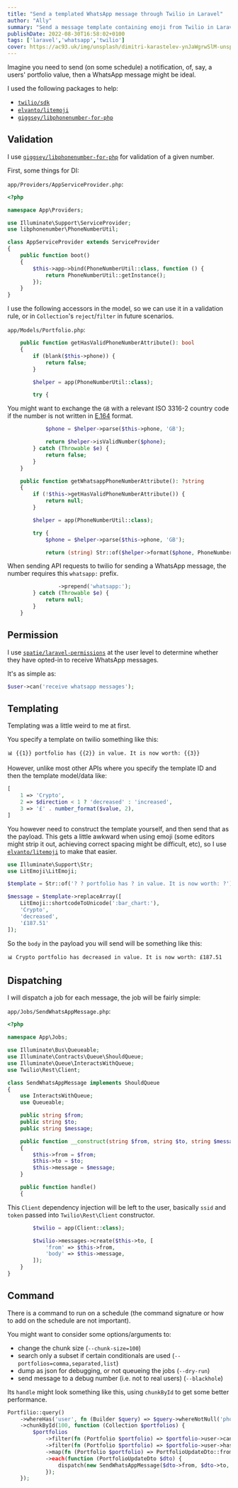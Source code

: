 ```yaml
---
title: "Send a templated WhatsApp message through Twilio in Laravel"
author: "Ally"
summary: "Send a message template containing emoji from Twilio in Laravel"
publishDate: 2022-08-30T16:58:02+0100
tags: ['laravel','whatsapp','twilio']
cover: https://ac93.uk/img/unsplash/dimitri-karastelev-ynJaWgrwSlM-unsplash.jpg
---
```


Imagine you need to send (on some schedule) a notification, of, say, a users' portfolio value, then a WhatsApp message might be ideal.

I used the following packages to help:

* [`twilio/sdk`](https://packagist.org/packages/twilio/sdk)
* [`elvanto/litemoji`](https://packagist.org/packages/elvanto/litemoji)
* [`giggsey/libphonenumber-for-php`](https://packagist.org/packages/giggsey/libphonenumber-for-php)

## Validation

I use [`giggsey/libphonenumber-for-php`](https://packagist.org/packages/giggsey/libphonenumber-for-php) for validation of a given number.

First, some things for DI:

`app/Providers/AppServiceProvider.php`:

```php
<?php

namespace App\Providers;

use Illuminate\Support\ServiceProvider;
use libphonenumber\PhoneNumberUtil;

class AppServiceProvider extends ServiceProvider
{
    public function boot()
    {
        $this->app->bind(PhoneNumberUtil::class, function () {
            return PhoneNumberUtil::getInstance();
        });
    }
}
```

I use the following accessors in the model, so we can use it in a validation rule, or in `Collection`'s `reject`/`filter` in future scenarios.

`app/Models/Portfolio.php`:

```php
    public function getHasValidPhoneNumberAttribute(): bool
    {
        if (blank($this->phone)) {
            return false;
        }

        $helper = app(PhoneNumberUtil::class);

        try {
```

You might want to exchange the `GB` with a relevant ISO 3316-2 country code if the number is not written in [E.164](https://www.twilio.com/docs/glossary/what-e164) format.  

```php
            $phone = $helper->parse($this->phone, 'GB');

            return $helper->isValidNumber($phone);
        } catch (Throwable $e) {
            return false;
        }
    }

    public function getWhatsappPhoneNumberAttribute(): ?string
    {
        if (!$this->getHasValidPhoneNumberAttribute()) {
            return null;
        }

        $helper = app(PhoneNumberUtil::class);

        try {
            $phone = $helper->parse($this->phone, 'GB');

            return (string) Str::of($helper->format($phone, PhoneNumberFormat::E164))
```

When sending API requests to twilio for sending a WhatsApp message, the number requires this `whatsapp:` prefix.

```php
                ->prepend('whatsapp:');
        } catch (Throwable $e) {
            return null;
        }
    }
```


## Permission

I use [`spatie/laravel-permissions`](https://packagist.org/packages/spatie/laravel-permission) at the user level to determine whether they have opted-in to receive WhatsApp messages.

It's as simple as:

```php
$user->can('receive whatsapp messages');
```

## Templating

Templating was a little weird to me at first.

You specify a template on twilio something like this:

```text
📊 {{1}} portfolio has {{2}} in value. It is now worth: {{3}}
```

However, unlike most other APIs where you specify the template ID and then the template model/data like:

```php
[
    1 => 'Crypto',
    2 => $direction < 1 ? 'decreased' : 'increased',
    3 => '£' . number_format($value, 2),
]
```

You however need to construct the template yourself, and then send that as the payload. This gets a little awkward when using emoji (some editors might strip it out, achieving correct spacing might be difficult, etc), so I use [`elvanto/litemoji`](https://packagist.org/packages/elvanto/litemoji) to make that easier.

```php
use Illuminate\Support\Str;
use LitEmoji\LitEmoji;

$template = Str::of('? ? portfolio has ? in value. It is now worth: ?');

$message = $template->replaceArray([
    LitEmoji::shortcodeToUnicode(':bar_chart:'),
    'Crypto',
    'decreased',
    '£187.51'
]);
```

So the `body` in the payload you will send will be something like this:

```text
📊 Crypto portfolio has decreased in value. It is now worth: £187.51
```

## Dispatching

I will dispatch a job for each message, the job will be fairly simple:

`app/Jobs/SendWhatsAppMessage.php`:

```php
<?php

namespace App\Jobs;

use Illuminate\Bus\Queueable;
use Illuminate\Contracts\Queue\ShouldQueue;
use Illuminate\Queue\InteractsWithQueue;
use Twilio\Rest\Client;

class SendWhatsAppMessage implements ShouldQueue
{
    use InteractsWithQueue;
    use Queueable;

    public string $from;
    public string $to;
    public string $message;

    public function __construct(string $from, string $to, string $message)
    {
        $this->from = $from;
        $this->to = $to;
        $this->message = $message;
    }

    public function handle()
    {
```

This `Client` dependency injection will be left to the user, basically `ssid` and `token` passed into `Twilio\Rest\Client` constructor.

```php
        $twilio = app(Client::class);

        $twilio->messages->create($this->to, [
            'from' => $this->from,
            'body' => $this->message,
        ]);
    }
}
```

## Command

There is a command to run on a schedule (the command signature or how to add on the schedule are not important).

You might want to consider some options/arguments to:

* change the chunk size (`--chunk-size=100`)
* search only a subset if certain conditionals are used (`--portfolios=comma,separated,list`)
* dump as json for debugging, or not queueing the jobs (`--dry-run`)
* send message to a debug number (i.e. not to real users) (`--blackhole`)

Its `handle` might look something like this, using `chunkById` to get some better performance.

```php
Portfilio::query()
    ->whereHas('user', fn (Builder $query) => $query->whereNotNull('phone'))
    ->chunkById(100, function (Collection $portfolios) {
        $portfolios
            ->filter(fn (Portfolio $portfolio) => $portfolio->user->can('receive whatsapp messages'))
            ->filter(fn (Portfolio $portfolio) => $portfolio->user->has_valid_phone_number)
            ->map(fn (Portfolio $portfolio) => PortfolioUpdateDto::fromPortfolio($portfolio))
            ->each(function (PortfolioUpdateDto $dto) {
                dispatch(new SendWhatsAppMessage($dto->from, $dto->to, $dto->message));
            });
    });
```
